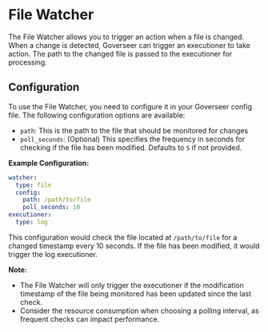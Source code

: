 # File Watcher

The File Watcher allows you to trigger an action when a file is changed. When a
change is detected, Goverseer can trigger an executioner to take action. The
path to the changed file is passed to the executioner for processing.

## Configuration

To use the File Watcher, you need to configure it in your Goverseer config file.
The following configuration options are available:

- `path`: This is the path to the file that should be monitored for changes
- `poll_seconds`: (Optional) This specifies the frequency in seconds for
  checking if the file has been modified. Defaults to `5` if not provided.

**Example Configuration:**

```yaml
watcher:
  type: file
  config:
    path: /path/to/file
    poll_seconds: 10
executioner:
  type: log
```

This configuration would check the file located at `/path/to/file` for a changed
timestamp every 10 seconds. If the file has been modified, it would trigger the
log executioner.

**Note:**

- The File Watcher will only trigger the executioner if the modification
  timestamp of the file being monitored has been updated since the last check.
- Consider the resource consumption when choosing a polling interval, as
  frequent checks can impact performance.
